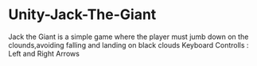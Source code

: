# Unity-Jack-The-Giant
Jack the Giant is a simple game where the player must jumb down on the clounds,avoiding falling and landing on black clouds
Keyboard Controlls : Left and Right Arrows
